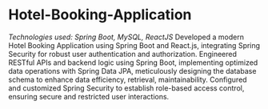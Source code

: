 # Hotel-Booking-Application
_Technologies used: Spring Boot, MySQL, ReactJS_
Developed a modern Hotel Booking Application using Spring Boot and React.js, integrating Spring Security for robust user authentication and authorization.
Engineered RESTful APIs and backend logic using Spring Boot, implementing optimized data operations with Spring Data JPA, meticulously designing the database schema to enhance data efficiency, retrieval, maintainability.
Configured and customized Spring Security to establish role-based access control, ensuring secure and restricted user interactions.
